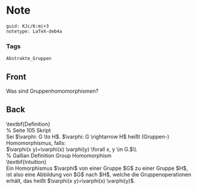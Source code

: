 # Note
```
guid: KJc/6:m|+3
notetype: LaTeX-deb4a
```

### Tags
```
Abstrakte_Gruppen
```

## Front
Was sind Gruppenhomomorphismen?

## Back
<div>\textbf{Definition}</div><div>
</div><div>% Seite 105 Skript</div><div>
</div>Sei $\varphi: G \to H$. $\varphi: G \rightarrow H$ heißt (Gruppen-) Homomorphismus, falls:<div>$\varphi(x y)=\varphi(x) \varphi(y)  \forall x, y \in G.$\\</div><div>
</div><div>
</div><div>% Gallian Definition Group Homomorphism</div><div>\textbf{Intuition}</div><div>
</div><div>Ein Homorphismus $\varphi$ von einer Gruppe $G$ zu einer Gruppe $H$, ist also eine Abbildung von $G$ nach $H$, welche die Gruppenoperationen erhält, das heißt <span>$\varphi(x y)=\varphi(x) \varphi(y)$.</span></div>
